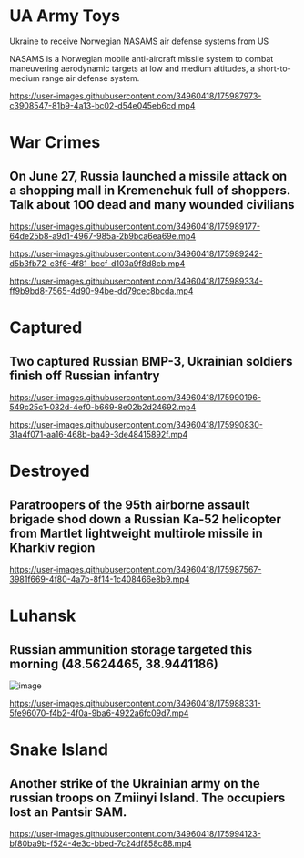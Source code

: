 # UA Army Toys

Ukraine to receive Norwegian NASAMS air defense systems from US

NASAMS is a Norwegian mobile anti-aircraft missile system to combat maneuvering aerodynamic targets at low and medium altitudes, a short-to-medium range air defense system.

https://user-images.githubusercontent.com/34960418/175987973-c3908547-81b9-4a13-bc02-d54e045eb6cd.mp4


# War Crimes

## On June 27, Russia launched a missile attack on a shopping mall in Kremenchuk full of shoppers. Talk about 100 dead and many wounded civilians

https://user-images.githubusercontent.com/34960418/175989177-64de25b8-a9d1-4967-985a-2b9bca6ea69e.mp4

https://user-images.githubusercontent.com/34960418/175989242-d5b3fb72-c3f6-4f81-bccf-d103a9f8d8cb.mp4

https://user-images.githubusercontent.com/34960418/175989334-ff9b9bd8-7565-4d90-94be-dd79cec8bcda.mp4


# Captured

## Two captured Russian BMP-3, Ukrainian soldiers finish off Russian infantry

https://user-images.githubusercontent.com/34960418/175990196-549c25c1-032d-4ef0-b669-8e02b2d24692.mp4

https://user-images.githubusercontent.com/34960418/175990830-31a4f071-aa16-468b-ba49-3de48415892f.mp4


# Destroyed

## Paratroopers of the 95th airborne assault brigade shod down a Russian Ka-52 helicopter from Martlet lightweight multirole missile in Kharkiv region

https://user-images.githubusercontent.com/34960418/175987567-3981f669-4f80-4a7b-8f14-1c408466e8b9.mp4


# Luhansk

## Russian ammunition storage targeted this morning (48.5624465, 38.9441186)

![image](https://user-images.githubusercontent.com/34960418/175988961-d0b5cd9e-caec-4577-afbe-32f9f3adfa80.png)

https://user-images.githubusercontent.com/34960418/175988331-5fe96070-f4b2-4f0a-9ba6-4922a6fc09d7.mp4


# Snake Island

## Another strike of the Ukrainian army on the russian troops on Zmiinyi Island. The occupiers lost an Pantsir SAM.

https://user-images.githubusercontent.com/34960418/175994123-bf80ba9b-f524-4e3c-bbed-7c24df858c88.mp4

